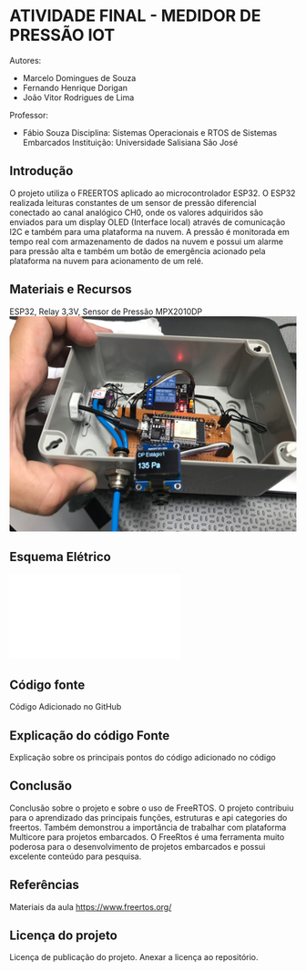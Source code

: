 # ATIVIDADE FINAL - MEDIDOR DE PRESSÃO IOT
Autores: 
 - Marcelo Domingues de Souza 
 - Fernando Henrique Dorigan
 - João Vitor Rodrigues de Lima

Professor: 
- Fábio Souza 
Disciplina: Sistemas Operacionais e RTOS de Sistemas Embarcados
Instituição: Universidade Salisiana São José

## Introdução
O projeto utiliza o FREERTOS aplicado ao microcontrolador ESP32. O ESP32 realizada leituras constantes de um sensor de pressão diferencial conectado ao canal analógico CH0, onde os valores adquiridos são enviados para um display OLED (Interface local) através de comunicação I2C e também para uma plataforma na nuvem. A pressão é monitorada em tempo real com armazenamento de dados na nuvem e possui um alarme para pressão alta e também um botão de emergência acionado pela plataforma na nuvem para acionamento de um relé.

## Materiais e Recursos
ESP32,
Relay 3,3V, 
Sensor de Pressão MPX2010DP
![Placa](Foto_CIrcuito.jpg)
## Esquema Elétrico
![Circuito](ESQUEMA-ELETRICO-ATIVIDADE-FINAL.pdf)

## Código fonte
Código Adicionado no GitHub

## Explicação do código Fonte
Explicação sobre os principais pontos do código adicionado no código

## Conclusão
Conclusão sobre o projeto e sobre o uso de FreeRTOS.
O projeto contribuiu para o aprendizado das principais funções, estruturas e api categories do freertos.
Também demonstrou a importância de trabalhar com plataforma Multicore para projetos embarcados.
O FreeRtos é uma ferramenta muito poderosa para o desenvolvimento de projetos embarcados e possui excelente conteúdo para pesquisa.

## Referências
Materiais da aula
https://www.freertos.org/

## Licença do projeto
Licença de publicação do projeto. Anexar a licença ao repositório.
